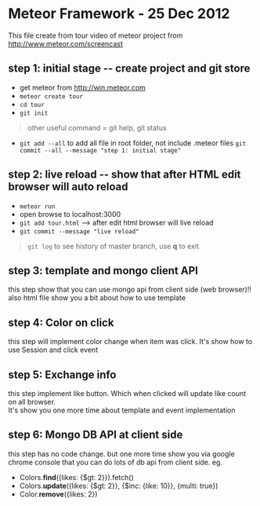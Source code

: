 # Meteor Framework - 25 Dec 2012
This file create from tour video of meteor project from http://www.meteor.com/screencast

## step 1: initial stage -- create project and git store
* get meteor from http://win.meteor.com
* `meteor create tour`
* `cd tour` 
* `git init`
> other useful command = git help, git status  
* `git add --all` to add all file in root folder, not include .meteor files
`git commit --all --message "step 1: initial stage"`

## step 2: live reload -- show that after HTML edit browser will auto reload
* `meteor run`
* open browse to localhost:3000
* `git add tour.html` --> after edit html browser will live reload
* `git commit --message "live reload"`
> `git log` to see history of master branch, use **q** to exit

## step 3: template and mongo client API
this step show that you can use mongo api from client side (web browser)!!
also html file show you a bit about how to use template

## step 4: Color on click
this step will implement color change when item was click.
It's show how to use Session and click event

## step 5: Exchange info
this step implement like button. Which when clicked will update like count on all browser.  
It's show you one more time about template and event implementation

## step 6: Mongo DB API at client side
this step has no code change. but one more time show you via google chrome console that you can do lots of db api from client side. eg.  
* Colors.**find**({likes: {$gt: 2}}).fetch()  
* Colors.**update**({likes: {$gt: 2}}, {$inc: {like: 10}}, {multi: true})  
* Color.**remove**({likes: 2})  


